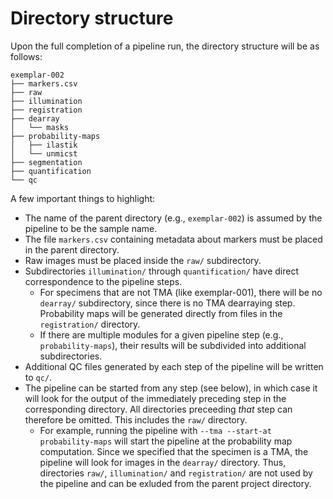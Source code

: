 # Directory structure

Upon the full completion of a pipeline run, the directory structure will be as follows:

```
exemplar-002
├── markers.csv
├── raw
├── illumination
├── registration
├── dearray
│   └── masks
├── probability-maps
│   ├── ilastik
│   └── unmicst
├── segmentation
├── quantification
└── qc
```

A few important things to highlight:

* The name of the parent directory (e.g., `exemplar-002`) is assumed by the pipeline to be the sample name.
* The file `markers.csv` containing metadata about markers must be placed in the parent directory.
* Raw images must be placed inside the `raw/` subdirectory.
* Subdirectories `illumination/` through `quantification/` have direct correspondence to the pipeline steps.
  * For specimens that are not TMA (like exemplar-001), there will be no `dearray/` subdirectory, since there is no TMA dearraying step. Probability maps will be generated directly from files in the `registration/` directory.
  * If there are multiple modules for a given pipeline step (e.g., `probability-maps`), their results will be subdivided into additional subdirectories.
* Additional QC files generated by each step of the pipeline will be written to `qc/`.
* The pipeline can be started from any step (see below), in which case it will look for the output of the immediately preceding step in the corresponding directory. All directories preceeding *that* step can therefore be omitted. This includes the `raw/` directory.
  * For example, running the pipeline with `--tma --start-at probability-maps` will start the pipeline at the probability map computation. Since we specified that the specimen is a TMA, the pipeline will look for images in the `dearray/` directory. Thus, directories `raw/`, `illumination/` and `registration/` are not used by the pipeline and can be exluded from the parent project directory.

